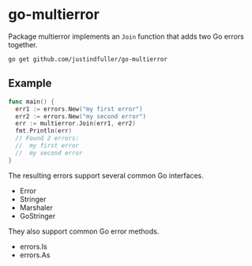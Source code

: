 # go-multierror

Package multierror implements an `Join` function that adds two Go errors together.

```
go get github.com/justindfuller/go-multierror
```

## Example

```go
func main() {
  err1 := errors.New("my first error")
  err2 := errors.New("my second error")
  err := multierror.Join(err1, err2)
  fmt.Println(err)
  // Found 2 errors:
  //  my first error
  //  my second error
}
```

The resulting errors support several common Go interfaces.

* Error
* Stringer
* Marshaler
* GoStringer

They also support common Go error methods.

* errors.Is
* errors.As

